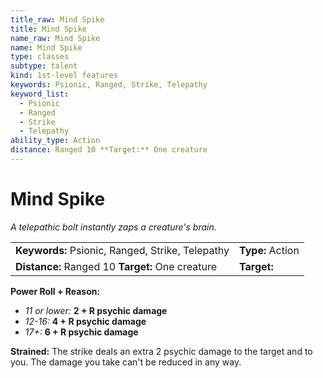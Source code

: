 ```yaml
---
title_raw: Mind Spike
title: Mind Spike
name_raw: Mind Spike
name: Mind Spike
type: classes
subtype: talent
kind: 1st-level features
keywords: Psionic, Ranged, Strike, Telepathy
keyword_list:
  - Psionic
  - Ranged
  - Strike
  - Telepathy
ability_type: Action
distance: Ranged 10 **Target:** One creature
---
```


# Mind Spike

*A telepathic bolt instantly zaps a creature's brain.*

|                                                  |                  |
| :----------------------------------------------- | :--------------- |
| **Keywords:** Psionic, Ranged, Strike, Telepathy | **Type:** Action |
| **Distance:** Ranged 10 **Target:** One creature | **Target:**      |

**Power Roll + Reason:**

- *11 or lower:* **2 + R psychic damage**
- *12-16:* **4 + R psychic damage**
- *17+:* **6 + R psychic damage**

**Strained:** The strike deals an extra 2 psychic damage to the target and to you. The damage you take can't be reduced in any way.
